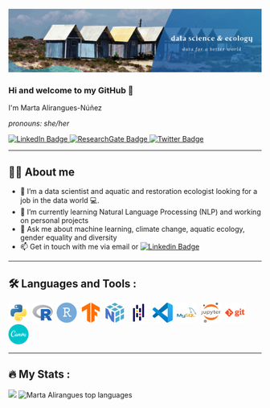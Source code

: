 ![cover photo](https://github.com/Tallaringues/Tallaringues/blob/main/extras/Banner_Portugal.png)

### Hi and welcome to my GitHub 👋

I'm Marta Alirangues-Núñez

_pronouns: she/her_

<div id="badges">
  <a href="https://www.linkedin.com/in/martaalirangues/">
    <img src="https://img.shields.io/badge/LinkedIn-blue?style=for-the-badge&logo=linkedin&logoColor=white" alt="LinkedIn Badge"/>
  </a>
  <a href="https://www.researchgate.net/profile/Marta-Alirangues">
    <img src="https://img.shields.io/badge/researchgate-white?style=for-the-badge&logo=researchgate&logoColor=%2300CCBB" alt="ResearchGate Badge"/>
  </a>
  <a href="https://twitter.com/tallaringues">
    <img src="https://img.shields.io/badge/Twitter-blue?style=for-the-badge&logo=twitter&logoColor=white" alt="Twitter Badge"/>
  </a>
</div>

---

## :woman_technologist: About me
- 🔭 I’m a data scientist and aquatic and restoration ecologist looking for a job in the data world 💻.
- 🌱 I’m currently learning Natural Language Processing (NLP) and working on personal projects
- 💬 Ask me about machine learning, climate change, aquatic ecology, gender equality and diversity 
- 📫 Get in touch with me via email or [![Linkedin Badge](https://img.shields.io/badge/-LinkedIn-blue?style=flat&logo=Linkedin&logoColor=white)](https://www.linkedin.com/in/martaalirangues/)

---

## :hammer_and_wrench: Languages and Tools :

<div>
  <img src="https://github.com/devicons/devicon/blob/master/icons/python/python-original.svg" title="Python" alt="Python" width="40" height="40"/>&nbsp;
  <img src="https://github.com/devicons/devicon/blob/master/icons/r/r-original.svg" title="R" alt="R" width="40" height="40"/>&nbsp;
  <img src="https://github.com/devicons/devicon/blob/master/icons/rstudio/rstudio-original.svg" title="RStudio" alt="RStudio" width="40" height="40"/>&nbsp;
  <img src="https://github.com/devicons/devicon/blob/master/icons/tensorflow/tensorflow-original.svg" title="Tensorflow" alt="Tensorflow" width="40" height="40"/>&nbsp;
  <img src="https://github.com/devicons/devicon/blob/master/icons/numpy/numpy-original.svg" title="NumPy" alt="NumPy" width="40" height="40"/>&nbsp;
  <img src="https://github.com/devicons/devicon/blob/master/icons/pandas/pandas-original.svg" title="Pandas" alt="Pandas " width="40" height="40"/>&nbsp;
  <img src="https://github.com/devicons/devicon/blob/master/icons/vscode/vscode-original.svg"  title="VSCode" alt="Visual Studio Code" width="40" height="40"/>&nbsp;
  <img src="https://github.com/devicons/devicon/blob/master/icons/mysql/mysql-original-wordmark.svg" title="MySQL"  alt="MySQL" width="40" height="40"/>&nbsp;
  <img src="https://github.com/devicons/devicon/blob/master/icons/jupyter/jupyter-original-wordmark.svg" title="Jupyter" **alt="Jupyter" width="40" height="40"/>&nbsp;
  <img src="https://github.com/devicons/devicon/blob/master/icons/git/git-plain-wordmark.svg" title="Git" **alt="Git" width="40" height="40"/>&nbsp;
  <img src="https://github.com/devicons/devicon/blob/master/icons/canva/canva-original.svg" title="Canva" **alt="Canva" width="40" height="40"/>
</div>


---

## :fire: My Stats :

<p>
   <a href="https://github.com/tallaringues/github-readme-stats">
   <img src="http://github-readme-streak-stats.herokuapp.com?user=Tallaringues&theme=gruvbox" height="180px"/></a>
   <img src="https://github-readme-stats.vercel.app/api/top-langs/?username=Tallaringues&show_icons=true&theme=gruvbox" alt="Marta Alirangues top languages" height="180px"/>
<br/>
</p>

<!--

- 
- 👯 I’m looking to collaborate on ...
- 🤔 I’m looking for help with ...
- 💬 Ask me about ...
- 📫 How to reach me: ...
- 😄 Pronouns: ...
- ⚡ Fun fact: ...

[![GitHub Streak](http://github-readme-streak-stats.herokuapp.com?user=Tallaringues&theme=gruvbox)](https://git.io/streak-stats)

[![Top Langs](https://github-readme-stats.vercel.app/api/top-langs/?username=Tallaringues&layout=compact&theme=gruvbox)](https://github.com/anuraghazra/github-readme-stats)

✨ _more information coming soon_ ✨
-->


